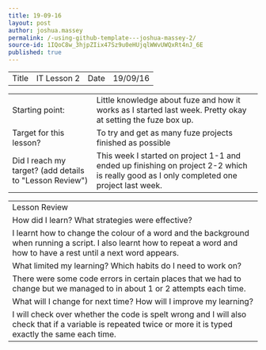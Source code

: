 ```yaml
---
title: 19-09-16
layout: post
author: joshua.massey
permalink: /-using-github-template---joshua-massey-2/
source-id: 1IQoC8w_3hjpZIix47Sz9u0eHUjqlWWvUWQxRt4nJ_6E
published: true
---
```

<table>
  <tr>
    <td>Title</td>
    <td>IT Lesson 2</td>
    <td>Date</td>
    <td>19/09/16</td>
  </tr>
</table>


<table>
  <tr>
    <td>Starting point:</td>
    <td>Little knowledge about fuze and how it works as I started last week. Pretty okay at setting the fuze box up.</td>
  </tr>
  <tr>
    <td>Target for this lesson?</td>
    <td>To try and get as many fuze projects finished as possible</td>
  </tr>
  <tr>
    <td>Did I reach my target? 
(add details to "Lesson Review")</td>
    <td>This week I started on project 1-1 and ended up finishing on project 2-2 which is really good as I only completed one project last week.</td>
  </tr>
</table>


<table>
  <tr>
    <td>Lesson Review</td>
  </tr>
  <tr>
    <td>How did I learn? What strategies were effective? </td>
  </tr>
  <tr>
    <td>I learnt how to change the colour of a word and the background when running a script. I also learnt how to repeat a word and how to have a rest until a next word appears. 
</td>
  </tr>
  <tr>
    <td>What limited my learning? Which habits do I need to work on? </td>
  </tr>
  <tr>
    <td>There were some code errors in certain places that we had to change but we managed to in about 1 or 2 attempts each time.</td>
  </tr>
  <tr>
    <td>What will I change for next time? How will I improve my learning?</td>
  </tr>
  <tr>
    <td>I will check over whether the code is spelt wrong and I will also check that if a variable is repeated twice or more it is typed exactly the same each time.</td>
  </tr>
</table>



